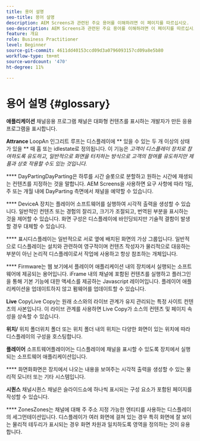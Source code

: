 ```yaml
---
title: 용어 설명
seo-title: 용어 설명
description: AEM Screens과 관련된 주요 용어를 이해하려면 이 페이지를 따르십시오.
seo-description: AEM Screens과 관련된 주요 용어를 이해하려면 이 페이지를 따르십시오.
feature: 개요
role: Business Practitioner
level: Beginner
source-git-commit: 4611dd40153ccd09d3a0796093157cd09a8e5b80
workflow-type: tm+mt
source-wordcount: '470'
ht-degree: 11%

---
```



# 용어 설명 {#glossary}

**애플리케이션** 채널응용 프로그램 채널은 대화형 컨텐츠를 표시하는 개발자가 만든 응용 프로그램을 표시합니다.

**Attrance** LoopAn 인그리트 루프는 디스플레이에  ** 있을 수 있는 두 개 이상의 상태가 있을  ** 때 홈 또는 idlestate로 정의됩니다. 이 기능은 *고객이 디스플레이 장치로 참여하도록 유도하고, 일반적으로 화면을 터치하는 방식으로 고객의 참여를 유도하지만 제품과 상호 작용할 수도 있는 것입니다.*

**** DayPartingDayParting은 하루를 시간 슬롯으로 분할하고 원하는 시간에 재생되는 컨텐츠를 지정하는 것을 말합니다. AEM Screens을 사용하면 요구 사항에 따라 1일, 주 또는 개월 내에 DayParting 측면에서 채널을 예약할 수 있습니다.

**** DeviceA 장치는 플레이어 소프트웨어를 실행하여 시각적 출력을 생성할 수 있습니다. 일반적인 컨텐츠 또는 경험의 잘리고, 크기가 조절되고, 번역된 부분을 표시하는 것을 제어할 수 있습니다. 화면 구성은 디스플레이에 바인딩되지만 기술적 결함이 발생할 경우 대체할 수 있습니다.

**** 표시디스플레이는 일반적으로 서로 옆에 배치된 화면의 가상 그룹입니다. 일반적으로 디스플레이는 설치와 관련하여 영구적이며 컨텐츠 작성자가 물리적으로 대응하는 부분이 아닌 논리적 디스플레이로서 작업에 사용하고 항상 참조하는 개체입니다.

**** Firmware는 웹 보기에서 플레이어 애플리케이션 내의 장치에서 실행되는 소프트웨어에 제공되는 용어입니다. iFrame 내의 채널에 포함된 컨텐츠를 실행하고 플러그인을 통해 기본 기능에 대한 액세스를 제공하는 Javascript 레이어입니다. 플레이어 애플리케이션을 업데이트하지 않고 펌웨어를 업데이트할 수 있습니다.

**Live** CopyLive Copy는 원래 소스와의 라이브 관계가 유지 관리되는 특정 사이트 컨텐츠의 사본입니다. 이 라이브 관계를 사용하면 Live Copy가 소스의 컨텐츠 및 페이지 속성을 상속할 수 있습니다.

**위치/** 위치 폴더위치 폴더 또는 위치 폴더 내의 위치는 다양한 화면이 있는 위치에 따라 디스플레이의 구성을 호스팅합니다.

**플레이어** 소프트웨어플레이어는 디스플레이에 채널을 표시할 수 있도록 장치에서 실행되는 소프트웨어 애플리케이션입니다.

**** 화면화화면은 장치에서 나오는 내용을 보여주는 시각적 출력을 생성할 수 있는 물리적 모니터 또는 기타 시스템입니다.

**시퀀스** 채널시퀀스 채널은 슬라이드쇼에 하나씩 표시되는 구성 요소가 포함된 페이지를 작성할 수 있습니다.

**** ZonesZones는 채널에 대해 주 주소 지정 가능한 엔티티를 사용하는 디스플레이의 세그먼테이션입니다. 디스플레이가 여러 화면에 걸쳐 있는 경우 특히 화면에 잘 보이는 물리적 테두리가 표시되는 경우 화면 차원과 일치하도록 영역을 정의하는 것이 유용합니다.
